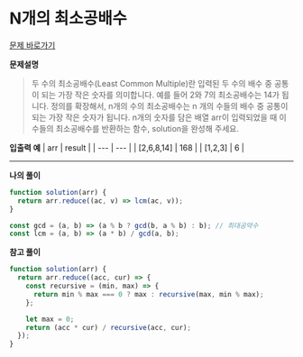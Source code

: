 # N개의 최소공배수

[문제 바로가기](https://school.programmers.co.kr/learn/courses/30/lessons/12953)

**문제설명**

> 두 수의 최소공배수(Least Common Multiple)란 입력된 두 수의 배수 중 공통이 되는 가장 작은 숫자를 의미합니다. 예를 들어 2와 7의 최소공배수는 14가 됩니다. 정의를 확장해서, n개의 수의 최소공배수는 n 개의 수들의 배수 중 공통이 되는 가장 작은 숫자가 됩니다. n개의 숫자를 담은 배열 arr이 입력되었을 때 이 수들의 최소공배수를 반환하는 함수, solution을 완성해 주세요.

**입출력 예**
| arr | result |
| --- | --- |
| [2,6,8,14] | 168 |
| [1,2,3] | 6 |

---

**나의 풀이**

```javascript
function solution(arr) {
  return arr.reduce((ac, v) => lcm(ac, v));
}

const gcd = (a, b) => (a % b ? gcd(b, a % b) : b); // 최대공약수
const lcm = (a, b) => (a * b) / gcd(a, b);
```

**참고 풀이**

```javascript
function solution(arr) {
  return arr.reduce((acc, cur) => {
    const recursive = (min, max) => {
      return min % max === 0 ? max : recursive(max, min % max);
    };

    let max = 0;
    return (acc * cur) / recursive(acc, cur);
  });
}
```
